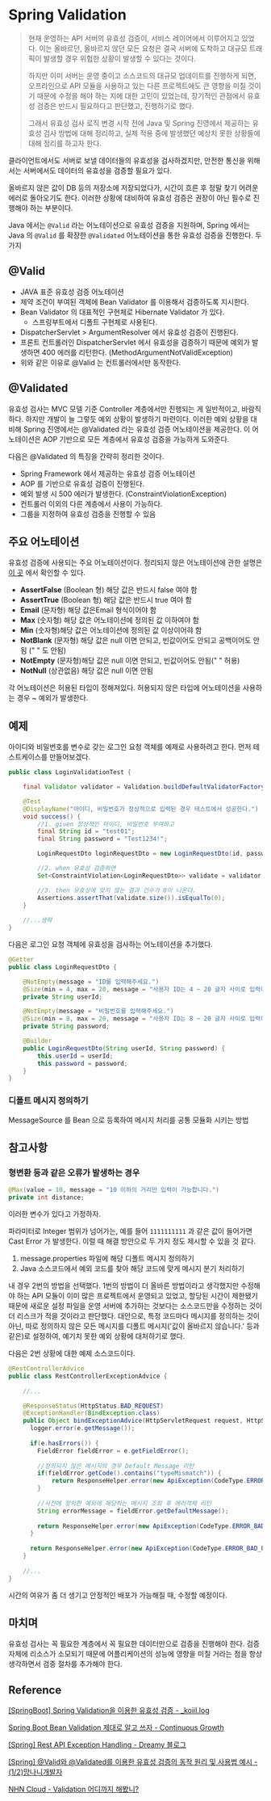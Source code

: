# Spring Validation

> 현재 운영하는 API 서버의 유효성 검증이, 서비스 레이어에서 이루어지고 있었다.
> 이는 올바르던, 올바르지 않던 모든 요청은 결국 서버에 도착하고 대규모 트래픽이 발생할 경우 위험한 상황이 발생할 수 있다는 것이다.
> 
> 하지만 이미 서버는 운영 중이고 소스코드의 대규모 업데이트를 진행하게 되면, 오프라인으로 API 모듈을 사용하고 있는 다른 프로젝트에도
> 큰 영향을 미칠 것이기 때문에 수정을 해야 하는 지에 대한 고민이 있었는데, 장기적인 관점에서 유효성 검증은 반드시 필요하다고 판단했고, 진행하기로 했다.
> 
> 그래서 유효성 검사 로직 변경 시작 전에 Java 및 Spring 진영에서 제공하는 유효성 검사 방법에 대해 정리하고, 실제 적용 중에 발생했던 예상치 못한 상황들에 대해
> 정리를 하고자 한다.


클라이언트에서도 서버로 보낼 데이터들의 유효성을 검사하겠지만, 안전한 통신을 위해서는 서버에서도 데이터의 유효성을 검증할 필요가 있다.

올바르지 않은 값이 DB 등의 저장소에 저장되었다가, 시간이 흐른 후 정말 찾기 어려운 에러로 돌아오기도 한다. 이러한 상황에 대비하여 유효성 검증은
권장이 아닌 필수로 진행해야 하는 부분이다.

Java 에서는 ```@Valid``` 라는 어노테이션으로 유효성 검증을 지원하며, Spring 에서는 Java 의 ```@Valid``` 를 확장한 ```@Validated``` 
어노테이션을 통한 유효성 검증을 진행한다. 두가지 


## @Valid

- JAVA 표준 유효성 검증 어노테이션
- 제약 조건이 부여된 객체에 Bean Validator 를 이용해서 검증하도록 지시한다.
- Bean Validator 의 대표적인 구현체로 Hibernate Validator 가 있다.
  - 스프링부트에서 디폴트 구현체로 사용된다.
- DispatcherServlet > ArgumentResolver 에서 유효성 검증이 진행된다.
- 프론트 컨트롤러인 DispatcherServlet 에서 유효성을 검증하기 때문에 예외가 발생하면 400 에러를 리턴한다. (MethodArgumentNotValidException)
- 위와 같은 이유로 @Valid 는 컨트롤러에서만 동작한다.

## @Validated

유효성 검사는 MVC 모델 기준 Controller 계층에서만 진행되는 게 일반적이고, 바람직하다. 하지만 개발이 늘 그렇듯 예외 상황이 발생하기 마련이다.
이러한 예외 상황을 대비해 Spring 진영에서는 @Validated 라는 유효성 검증 어노테이션을 제공한다. 이 어노테이션은 AOP 기반으로 모든 계층에서 유효성 검증을 가능하게 도와준다.

다음은 @Validated 의 특징을 간략히 정리한 것이다.

- Spring Framework 에서 제공하는 유효성 검증 어노테이션
- AOP 를 기반으로 유효성 검증이 진행된다.
- 예외 발생 시 500 에러가 발생한다. (ConstraintViolationException)
- 컨트롤러 이외의 다른 계층에서 사용이 가능하다.
- 그룹을 지정하여 유효성 검증을 진행할 수 있음

## 주요 어노테이션

유효성 검증에 사용되는 주요 어노테이션이다. 
정리되지 않은 어노테이션에 관한 설명은 [이 곳](https://javaee.github.io/javaee-spec/javadocs/javax/validation/constraints/package-summary.html) 에서 확인할 수 있다.

- **AssertFalse** (Boolean 형) 해당 값은 반드시 false 여야 함
- **AssertTrue** (Boolean 형) 해당 값은 반드시 true 여야 함 
- **Email** (문자형) 해당 값은Email 형식이어야 함
- **Max** (숫자형) 해당 값은 어노테이션에 정의된 값 이하여야 함
- **Min** (숫자형)해당 값은 어노테이션에 정의된 값 이상이어햐 함
- **NotBlank** (문자형) 해당 값은 null 이면 안되고, 빈값이어도 안되고 공백이어도 안됨 (" " 도 안됨)
- **NotEmpty** (문자형)해당 값은 null 이면 안되고, 빈값이어도 안됨(" " 허용)
- **NotNull** (상관없음) 해당 값은 null 이면 안됨

각 어노테이션은 허용된 타입이 정해져있다. 허용되지 않은 타입에 어노테이션을 사용하는 경우 ~ 예외가 발생한다.

## 예제

아이디와 비밀번호를 변수로 갖는 로그인 요청 객체를 예제로 사용하려고 한다. 먼저 테스트케이스를 만들어보겠다.

```java
public class LoginValidationTest {

    final Validator validator = Validation.buildDefaultValidatorFactory().getValidator();

    @Test
    @DisplayName("아이디, 비밀번호가 정상적으로 입력된 경우 테스트에서 성공한다.")
    void success() {
        //1. given 정상적인 아이디, 비밀번호 부여하고
        final String id = "test01";
        final String password = "Test1234!";

        LoginRequestDto loginRequestDto = new LoginRequestDto(id, password);

        //2. when 유효성 검증하면
        Set<ConstraintViolation<LoginRequestDto>> validate = validator.validate(loginRequestDto);

        //3. then 유효성에 맞지 않는 결과 건수가 0이 나온다.
        Assertions.assertThat(validate.size()).isEqualTo(0);
    }
    
    //...생략
}
```

다음은 로그인 요청 객체에 유효성을 검사하는 어노테이션을 추가했다.

```java
@Getter
public class LoginRequestDto {

    @NotEmpty(message = "ID를 입력해주세요.")
    @Size(min = 4, max = 20, message = "사용자 ID는 4 ~ 20 글자 사이로 입력이 가능합니다.")
    private String userId;

    @NotEmpty(message = "비밀번호를 입력해주세요.")
    @Size(min = 8, max = 20, message = "사용자 ID는 8 ~ 20 글자 사이로 입력이 가능합니다.")
    private String password;

    @Builder
    public LoginRequestDto(String userId, String password) {
        this.userId = userId;
        this.password = password;
    }
}
```


### 디폴트 메시지 정의하기

MessageSource 를 Bean 으로 등록하여 메시지 처리를 공통 모듈화 시키는 방법


## 참고사항

### 형변환 등과 같은 오류가 발생하는 경우

```java
@Max(value = 10, message = "10 이하의 거리만 입력이 가능합니다.")
private int distance;
```

이러한 변수가 있다고 가정하자.

파라미터로 Integer 범위가 넘어가는, 예를 들어 ```1111111111``` 과 같은 값이 들어가면 Cast Error 가 발생한다.
이럴 때 해결 방안으로 두 가지 정도 제시할 수 있을 것 같다.

1. message.properties 파일에 해당 디폴트 메시지 정의하기
2. Java 소스코드에서 예외 코드를 찾아 해당 코드에 맞게 메시지 분기 처리하기

내 경우 2번의 방법을 선택했다. 1번의 방법이 더 올바른 방법이라고 생각했지만 수정해야 하는 API 모듈이 이미 많은 프로젝트에서 운영되고 있었고, 
할당된 시간이 제한됐기 때문에 새로운 설정 파일을 운영 서버에 추가하는 것보다는 소스코드만을 수정하는 것이 더 리스크가 적을 것이라고 판단했다.
대안으로, 특정 코드마다 메시지를 정의하는 것이 아닌, 따로 정의하지 않은 모든 메시지를 디폴트 메시지('값이 올바르지 않습니다.' 등과 같은)로 설정하여,
예기치 못한 예외 상황에 대처하기로 했다.

다음은 2번 상황에 대한 예제 소스코드이다.

```java
@RestControllerAdvice
public class RestControllerExceptionAdvice {
    
    //...

    @ResponseStatus(HttpStatus.BAD_REQUEST)
    @ExceptionHandler(BindException.class)
    public Object bindExceptionAdvice(HttpServletRequest request, HttpServletResponse response, BindException e) {
      logger.error(e.getMessage());
      
      if(e.hasErrors()) {
        FieldError fieldError = e.getFieldError();
        
        //정의되지 않은 메시지의 경우 Default Message 리턴
        if(fieldError.getCode().contains("typeMismatch")) {
            return ResponseHelper.error(new ApiException(CodeType.ERROR_BAD_PARAM));
        }
  
        //사전에 정의한 예외에 해당하는 메시지 조회 후 에러객체 리턴
        String errorMessage = fieldError.getDefaultMessage();
  
        return ResponseHelper.error(new ApiException(CodeType.ERROR_BAD_PARAM, errorMessage));
      }
  
      return ResponseHelper.error(new ApiException(CodeType.ERROR_BAD_PARAM));
    }
    
    //...
}

```

시간의 여유가 좀 더 생기고 안정적인 배포가 가능해질 때, 수정할 예정이다.

## 마치며

유효성 검사는 꼭 필요한 계층에서 꼭 필요한 데이터만으로 검증을 진행해야 한다.
검증 자체에 리소스가 소모되기 때문에 어플리케이션의 성능에 영향을 미칠 거라는 점을 항상 생각하면서 검증 절차를 추가해야 한다.

## Reference

[[SpringBoot] Spring Validation을 이용한 유효성 검증 - _koiil.log](https://velog.io/@_koiil/SpringBoot-Spring-Validation%EC%9D%84-%EC%9D%B4%EC%9A%A9%ED%95%9C-%EC%9C%A0%ED%9A%A8%EC%84%B1-%EA%B2%80%EC%A6%9D)

[Spring Boot Bean Validation 제대로 알고 쓰자 - Continuous Growth](https://kapentaz.github.io/spring/Spring-Boo-Bean-Validation-%EC%A0%9C%EB%8C%80%EB%A1%9C-%EC%95%8C%EA%B3%A0-%EC%93%B0%EC%9E%90/#)

[[Spring] Rest API Exception Handling - Dreamy 블로그](https://blog.naver.com/PostView.naver?blogId=writer0713&logNo=221605253778&parentCategoryNo=&categoryNo=83&viewDate=&isShowPopularPosts=true&from=search)

[[Spring] @Valid와 @Validated를 이용한 유효성 검증의 동작 원리 및 사용법 예시 - (1/2)망나니개발자](https://mangkyu.tistory.com/174)

[NHN Cloud - Validation 어디까지 해봤니?](https://meetup.toast.com/posts/223)